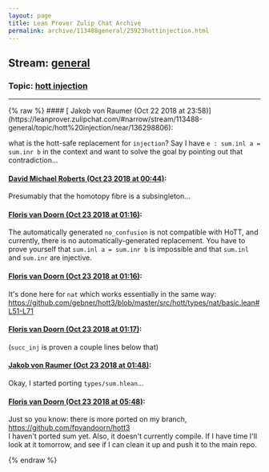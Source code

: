 ```yaml
---
layout: page
title: Lean Prover Zulip Chat Archive 
permalink: archive/113488general/25923hottinjection.html
---
```


## Stream: [general](https://leanprover-community.github.io/archive/113488general/index.html)
### Topic: [hott injection](https://leanprover-community.github.io/archive/113488general/25923hottinjection.html)

---

<base href="https://leanprover.zulipchat.com">
{% raw %}
#### [ Jakob von Raumer (Oct 22 2018 at 23:58)](https://leanprover.zulipchat.com/#narrow/stream/113488-general/topic/hott%20injection/near/136298806):
<p>what is the hott-safe replacement for <code>injection</code>? Say I have <code>e : sum.inl a = sum.inr b</code> in the context and want to solve the goal by pointing out that contradiction...</p>

#### [ David Michael Roberts (Oct 23 2018 at 00:44)](https://leanprover.zulipchat.com/#narrow/stream/113488-general/topic/hott%20injection/near/136301319):
<p>Presumably that the homotopy fibre is a subsingleton...</p>

#### [ Floris van Doorn (Oct 23 2018 at 01:16)](https://leanprover.zulipchat.com/#narrow/stream/113488-general/topic/hott%20injection/near/136302873):
<p>The automatically generated <code>no_confusion</code> is not compatible with HoTT, and currently, there is no automatically-generated replacement. You have to prove yourself that <code>sum.inl a = sum.inr b</code> is impossible and that <code>sum.inl</code> and <code>sum.inr</code> are injective.</p>

#### [ Floris van Doorn (Oct 23 2018 at 01:16)](https://leanprover.zulipchat.com/#narrow/stream/113488-general/topic/hott%20injection/near/136302884):
<p>It's done here for <code>nat</code> which works essentially in the same way: <a href="https://github.com/gebner/hott3/blob/master/src/hott/types/nat/basic.lean#L51-L71" target="_blank" title="https://github.com/gebner/hott3/blob/master/src/hott/types/nat/basic.lean#L51-L71">https://github.com/gebner/hott3/blob/master/src/hott/types/nat/basic.lean#L51-L71</a></p>

#### [ Floris van Doorn (Oct 23 2018 at 01:17)](https://leanprover.zulipchat.com/#narrow/stream/113488-general/topic/hott%20injection/near/136302902):
<p>(<code>succ_inj</code> is proven a couple lines below that)</p>

#### [ Jakob von Raumer (Oct 23 2018 at 01:48)](https://leanprover.zulipchat.com/#narrow/stream/113488-general/topic/hott%20injection/near/136304626):
<p>Okay, I started porting <code>types/sum.hlean</code>...</p>

#### [ Floris van Doorn (Oct 23 2018 at 05:48)](https://leanprover.zulipchat.com/#narrow/stream/113488-general/topic/hott%20injection/near/136313121):
<p>Just so you know: there is more ported on my branch, <a href="https://github.com/fpvandoorn/hott3" target="_blank" title="https://github.com/fpvandoorn/hott3">https://github.com/fpvandoorn/hott3</a><br>
I haven't ported sum yet. Also, it doesn't currently compile. If I have time I'll look at it tomorrow, and see if I can clean it up and push it to the main repo.</p>


{% endraw %}
